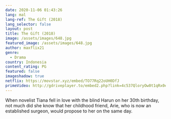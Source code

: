 ```yaml
---
date: 2020-11-06 01:43:26
lang: mal
lang-ref: The Gift (2018)
lang_selector: false
layout: post
title: The Gift (2018)
image: /assets/images/648.jpg
featured_image: /assets/images/648.jpg
author: maxflix21
genre:
  - Drama
country: Indonesia
content_rating: PG
featured: false
imageshadow: true
netflix: https://movstar.xyz/embed/TO77Rq22oUH0DfJ
primeVideo: http://gdriveplayer.to/embed2.php?link=4c537QloryOw0t1qRx0eXQtOpd82uPji%252BxWQZgMFNC%252F1k56qbpUpS1hl%252FIAd%252FBpN42DDmhtBnpVeGkA8NYn6UyEJkqMz9PLkI1dNv1r4j2NuoFGmDzwH%252Btj3tBzQEQ7XEt0rd%252BZlZZTUH3qPW7rCAGbBUoRtZNNc6vwTrjD7cr9xih3jRQWiMQyiO3b8NMNwY%253D
---
```

When novelist Tiana fell in love with the blind Harun on her 30th birthday, not much did she know that her childhood friend, Arie, who is now an established surgeon, would propose to her on the same day.